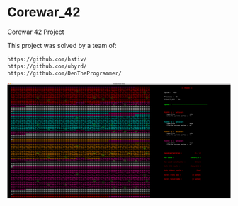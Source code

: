 # Corewar_42
Corewar 42 Project

This project was solved by a team of:

	https://github.com/hstiv/
	https://github.com/ubyrd/
	https://github.com/DenTheProgrammer/
	
<p align="center">
  <img src="images/corewar.png">
</p>

